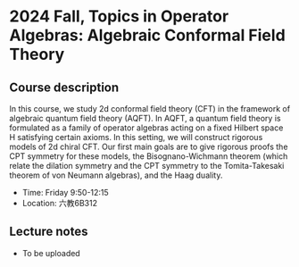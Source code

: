 # 2024 Fall, Topics in Operator Algebras: Algebraic Conformal Field Theory


## Course description

In this course, we study 2d conformal field theory (CFT) in the framework of algebraic quantum field theory (AQFT). In AQFT, a quantum field theory is formulated as a family of operator algebras acting on a fixed Hilbert space H satisfying certain axioms. In this setting, we will construct rigorous models of 2d chiral CFT. Our first main goals are to give rigorous proofs the CPT symmetry for these models, the Bisognano-Wichmann theorem (which relate the dilation symmetry and the CPT symmetry to the Tomita-Takesaki theorem of von Neumann algebras), and the Haag duality.


- Time: Friday 9:50-12:15
- Location: 六教6B312




## Lecture notes
- To be uploaded




